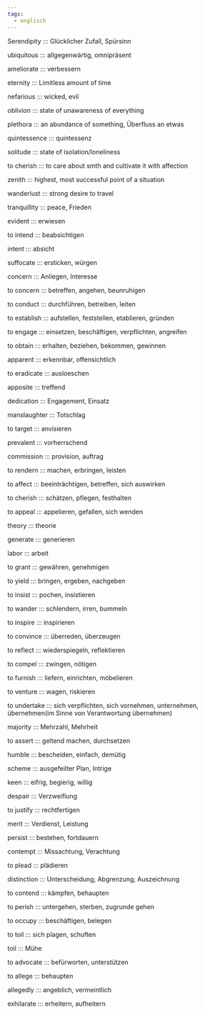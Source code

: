 ```yaml
---
tags:
  - englisch
---
```

Serendipity ::: Glücklicher Zufall, Spürsinn
<!--SR:!2024-09-30,4,297!2024-09-29,4,284-->

<!--SR:!2024-10-02,68,312-->

ubiquitous ::: allgegenwärtig, omnipräsent
<!--SR:!2024-09-30,4,297!2024-09-29,4,270-->

<!--SR:!2025-06-01,251,330-->

ameliorate ::: verbessern
<!--SR:!2024-09-30,4,297!2024-09-29,4,284-->

<!--SR:!2024-10-05,19,382-->

eternity ::: Limitless amount of time
<!--SR:!2024-09-29,4,284!2024-09-30,4,297-->

<!--SR:!2025-05-23,245,332-->

nefarious ::: wicked, evil
<!--SR:!2024-09-29,4,284!2024-09-30,4,297-->

<!--SR:!2024-10-02,68,312-->

oblivion ::: state of unawareness of everything
<!--SR:!2024-09-29,4,270!2024-09-30,4,297-->

<!--SR:!2025-02-19,164,312-->

plethora ::: an abundance of something, Überfluss an etwas
<!--SR:!2024-09-29,4,270!2024-09-30,4,297-->

<!--SR:!2024-10-04,67,317-->

quintessence ::: quintessenz
<!--SR:!2024-09-29,4,284!2024-09-30,4,297-->

<!--SR:!2025-05-26,249,332-->

solitude ::: state of isolation/loneliness
<!--SR:!2024-09-30,4,297!2024-09-29,4,270-->

<!--SR:!2025-05-09,235,330-->

to cherish ::: to care about smth and cultivate it with affection
<!--SR:!2024-09-30,4,297!2024-09-29,4,270-->

<!--SR:!2025-06-17,266,337-->

zenith ::: highest, most successful point of a situation
<!--SR:!2024-09-30,4,297!2024-09-29,4,270-->

<!--SR:!2025-04-13,210,325-->

wanderlust ::: strong desire to travel
<!--SR:!2024-09-29,4,284!2024-09-30,4,297-->

<!--SR:!2025-06-07,257,337-->

tranquillity ::: peace, Frieden
<!--SR:!2024-09-30,4,297!2024-09-29,4,284-->

<!--SR:!2025-03-30,202,312-->

evident ::: erwiesen
<!--SR:!2024-09-29,4,270!2024-09-30,4,297-->

<!--SR:!2024-10-26,71,352-->

to intend ::: beabsichtigen
<!--SR:!2024-09-29,4,284!2024-09-30,4,297-->

<!--SR:!2024-10-21,68,352-->

intent ::: absicht
<!--SR:!2024-09-29,4,270!2024-09-30,4,306-->

<!--SR:!2024-10-20,67,352-->

suffocate ::: ersticken, würgen
<!--SR:!2024-09-29,4,270!2024-09-30,4,297-->

<!--SR:!2024-10-27,72,352-->

concern ::: Anliegen, Interesse
<!--SR:!2024-09-29,4,270!2024-09-30,4,297-->

<!--SR:!2024-10-10,55,318-->

to concern ::: betreffen, angehen, beunruhigen
<!--SR:!2024-09-30,4,297!2024-09-29,4,284-->

<!--SR:!2024-12-15,98,318-->

to conduct ::: durchführen, betreiben, leiten
<!--SR:!2024-09-30,4,297!2024-09-29,4,284-->

<!--SR:!2024-10-10,59,332-->

to establish ::: aufstellen, feststellen, etablieren, gründen
<!--SR:!2024-09-29,4,284!2024-09-30,4,297-->

<!--SR:!2025-01-21,134,358-->

to engage ::: einsetzen, beschäftigen, verpflichten, angreifen
<!--SR:!2024-09-30,2,230!2024-09-30,4,297-->

<!--SR:!2024-10-04,26,272-->

to obtain ::: erhalten, beziehen, bekommen, gewinnen
<!--SR:!2024-09-30,4,306!2024-09-29,4,284-->

<!--SR:!2024-11-16,54,312-->

apparent ::: erkennbar, offensichtlich
<!--SR:!2024-09-30,4,297!2024-09-29,4,270-->

<!--SR:!2024-10-12,59,332-->

to eradicate ::: ausloeschen
<!--SR:!2024-09-30,4,297!2024-09-29,4,270-->

<!--SR:!2024-10-06,19,382-->

apposite ::: treffend
<!--SR:!2024-09-29,4,284!2024-09-30,4,297-->

<!--SR:!2024-10-09,19,364-->

dedication ::: Engagement, Einsatz
<!--SR:!2024-09-29,4,284!2024-09-30,4,297-->

<!--SR:!2024-10-01,15,363-->

manslaughter ::: Totschlag
<!--SR:!2024-09-30,4,297!2024-09-29,4,284-->

<!--SR:!2024-10-09,22,383-->

to target ::: anvisieren
<!--SR:!2024-09-29,4,270!2024-09-30,4,306-->

<!--SR:!2024-10-13,23,384-->

prevalent ::: vorherrschend
<!--SR:!2024-09-29,4,284!2024-09-30,4,297-->

<!--SR:!2024-10-24,31,384-->

commission ::: provision, auftrag
<!--SR:!2024-09-29,4,284!2024-10-01,4,277-->

<!--SR:!2024-10-07,56,338-->

to rendern ::: machen, erbringen, leisten
<!--SR:!2024-09-30,4,297!2024-09-29,4,284-->

<!--SR:!2024-12-03,86,357-->

to affect ::: beeinträchtigen, betreffen, sich auswirken
<!--SR:!2024-09-29,4,284!2024-09-30,4,297-->

<!--SR:!2024-11-10,85,352-->

to cherish ::: schätzen, pflegen, festhalten
<!--SR:!2024-09-30,4,306!2024-09-29,4,284-->

<!--SR:!2024-10-27,72,352-->

to appeal ::: appelieren, gefallen, sich wenden
<!--SR:!2024-09-29,4,284!2024-09-30,4,297-->

<!--SR:!2024-12-08,90,318-->

theory ::: theorie
<!--SR:!2024-09-29,4,284!2024-09-30,4,297-->

<!--SR:!2024-12-04,87,368-->

generate ::: generieren
<!--SR:!2024-09-29,4,270!2024-09-30,4,297-->

<!--SR:!2024-12-13,95,368-->

labor ::: arbeit
<!--SR:!2024-09-30,4,297!2024-09-29,4,284-->

<!--SR:!2024-12-12,95,368-->

to grant ::: gewähren, genehmigen
<!--SR:!2024-09-29,3,277!2024-09-29,4,284-->

<!--SR:!2024-11-03,78,358-->

to yield ::: bringen, ergeben, nachgeben
<!--SR:!2024-09-29,4,270!2024-09-30,4,297-->

<!--SR:!2024-10-24,45,298-->

to insist ::: pochen, insistieren
<!--SR:!2024-09-29,4,284!2024-09-30,4,297-->

<!--SR:!2024-12-06,89,358-->

to wander ::: schlendern, irren, bummeln
<!--SR:!2024-09-30,4,306!2024-09-29,4,270-->

<!--SR:!2024-10-30,75,358-->

to inspire ::: inspirieren
<!--SR:!2024-09-30,4,297!2024-09-29,4,284-->

<!--SR:!2024-11-08,83,358-->

to convince ::: überreden, überzeugen
<!--SR:!2024-09-30,4,297!2024-09-29,4,270-->

<!--SR:!2024-12-06,88,368-->

to reflect ::: wiederspiegeln, reflektieren
<!--SR:!2024-09-30,4,297!2024-09-29,4,284-->

<!--SR:!2024-12-10,92,358-->

to compel ::: zwingen, nötigen
<!--SR:!2024-09-30,4,297!2024-09-29,4,284-->

<!--SR:!2024-09-26,47,338-->

to furnish ::: liefern, einrichten, möbelieren
<!--SR:!2024-09-29,4,284!2024-09-30,4,306-->

<!--SR:!2024-11-28,81,368-->

to venture ::: wagen, riskieren
<!--SR:!2024-10-01,4,308!2024-09-29,3,264-->

<!--SR:!2024-11-28,80,368-->

to undertake ::: sich verpflichten, sich vornehmen, unternehmen, übernehmen(im Sinne von Verantwortung übernehmen)
<!--SR:!2024-09-29,4,284!2024-09-30,4,297-->

<!--SR:!2024-12-04,82,278-->

majority ::: Mehrzahl, Mehrheit
<!--SR:!2024-09-30,4,297!2024-09-29,4,284-->

<!--SR:!2024-12-02,85,368-->

to assert ::: geltend machen, durchsetzen
<!--SR:!2024-09-29,4,284!2024-09-30,4,297-->

<!--SR:!2024-09-27,10,278-->

humble ::: bescheiden, einfach, demütig
<!--SR:!2024-10-01,4,277!2024-09-29,4,284-->

<!--SR:!2024-11-02,77,358-->

scheme ::: ausgefeilter Plan, Intrige
<!--SR:!2024-09-30,4,297!2024-09-29,4,270-->

<!--SR:!2024-11-29,82,368-->

keen ::: eifrig, begierig, willig
<!--SR:!2024-09-29,4,284!2024-09-30,4,297-->

<!--SR:!2025-01-17,130,348-->

despair ::: Verzweiflung
<!--SR:!2024-09-29,4,270!2024-09-30,4,306-->

<!--SR:!2024-11-27,79,368-->

to justify ::: rechtfertigen
<!--SR:!2024-09-30,4,297!2024-09-29,4,284-->

<!--SR:!2024-12-01,84,368-->

merit ::: Verdienst, Leistung
<!--SR:!2024-09-29,4,284!2024-09-30,4,306-->

<!--SR:!2024-11-07,60,348-->

persist ::: bestehen, fortdauern
<!--SR:!2024-09-29,4,284!2024-09-30,4,297-->

<!--SR:!2024-11-01,76,358-->

contempt ::: Missachtung, Verachtung
<!--SR:!2024-09-29,4,284!2024-09-30,4,306-->

<!--SR:!2025-03-31,189,348-->

to plead ::: plädieren
<!--SR:!2024-09-30,4,297!2024-09-29,4,270-->

<!--SR:!2024-12-09,92,358-->

distinction ::: Unterscheidung, Abgrenzung, Auszeichnung
<!--SR:!2024-09-30,4,297!2024-09-29,4,284-->

<!--SR:!2025-04-10,199,358-->

to contend ::: kämpfen, behaupten
<!--SR:!2024-10-01,4,307!2024-09-29,3,250-->

<!--SR:!2024-12-02,85,368-->

to perish ::: untergehen, sterben, zugrunde gehen
<!--SR:!2024-09-30,4,297!2024-09-29,4,270-->

<!--SR:!2024-10-19,25,328-->

to occupy ::: beschäftigen, belegen
<!--SR:!2024-09-29,4,284!2024-09-30,4,297-->

<!--SR:!2024-11-02,77,358-->

to toil ::: sich plagen, schuften
<!--SR:!2024-09-29,4,270!2024-09-30,4,306-->

<!--SR:!2024-11-15,67,338-->

toil ::: Mühe
<!--SR:!2024-09-30,4,306!2024-09-29,4,270-->

<!--SR:!2024-12-02,85,358-->

to advocate ::: befürworten, unterstützen
<!--SR:!2024-09-30,4,297!2024-09-29,4,284-->

<!--SR:!2024-11-22,75,368-->

to allege ::: behaupten
<!--SR:!2024-09-30,4,297!2024-09-29,4,284-->

<!--SR:!2024-12-12,94,368-->

allegedly ::: angeblich, vermeintlich
<!--SR:!2024-09-30,4,297!2024-09-29,4,270-->

<!--SR:!2024-10-01,48,348-->

exhilarate ::: erheitern, aufheitern
<!--SR:!2024-09-29,4,284!2024-09-30,4,297-->

<!--SR:!2024-10-25,32,385-->

